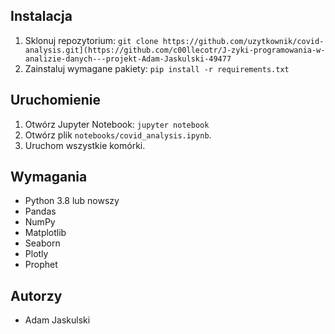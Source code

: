 
## Instalacja
1. Sklonuj repozytorium: `git clone https://github.com/uzytkownik/covid-analysis.git](https://github.com/c00llecotr/J-zyki-programowania-w-analizie-danych---projekt-Adam-Jaskulski-49477`
2. Zainstaluj wymagane pakiety: `pip install -r requirements.txt`

## Uruchomienie
1. Otwórz Jupyter Notebook: `jupyter notebook`
2. Otwórz plik `notebooks/covid_analysis.ipynb`.
3. Uruchom wszystkie komórki.

## Wymagania
- Python 3.8 lub nowszy
- Pandas
- NumPy
- Matplotlib
- Seaborn
- Plotly
- Prophet

## Autorzy
- Adam Jaskulski

